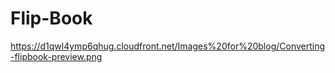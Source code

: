 # Flip-Book
https://d1qwl4ymp6qhug.cloudfront.net/Images%20for%20blog/Converting-flipbook-preview.png
